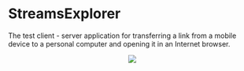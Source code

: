 # StreamsExplorer

The test client - server application for transferring a link from a mobile device to a personal computer and opening it in an Internet browser.

<p align="center">
  <img src="https://user-images.githubusercontent.com/26083647/46601531-09cd1180-caf6-11e8-871d-9050f7d9b9ca.jpg">
</p>
